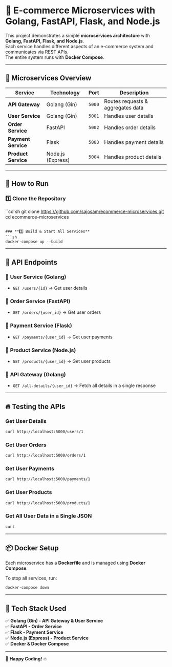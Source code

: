 # 🛒 E-commerce Microservices with Golang, FastAPI, Flask, and Node.js

This project demonstrates a simple **microservices architecture** with **Golang, FastAPI, Flask, and Node.js**.  
Each service handles different aspects of an e-commerce system and communicates via REST APIs.  
The entire system runs with **Docker Compose**.

---

## 📌 Microservices Overview
| Service          | Technology | Port  | Description                     |
|-----------------|------------|------|--------------------------------|
| **API Gateway**  | Golang (Gin) | `5000` | Routes requests & aggregates data |
| **User Service** | Golang (Gin) | `5001` | Handles user details           |
| **Order Service** | FastAPI     | `5002` | Handles order details          |
| **Payment Service** | Flask    | `5003` | Handles payment details        |
| **Product Service** | Node.js (Express) | `5004` | Handles product details        |

---

## 🚀 How to Run
### **1️⃣ Clone the Repository**
``cd`sh
git clone https://github.com/sajosam/ecommerce-microservices.git
cd ecommerce-microservices
```

### **2️⃣ Build & Start All Services**
```sh
docker-compose up --build
```

---

## 📌 API Endpoints
### 🔹 **User Service (Golang)**
- `GET /users/{id}` → Get user details  

### 🔹 **Order Service (FastAPI)**
- `GET /orders/{user_id}` → Get user orders  

### 🔹 **Payment Service (Flask)**
- `GET /payments/{user_id}` → Get user payments  

### 🔹 **Product Service (Node.js)**
- `GET /products/{user_id}` → Get user products  

### 🔹 **API Gateway (Golang)**
- `GET /all-details/{user_id}` → Fetch all details in a single response

---

## 🔥 Testing the APIs
### **Get User Details**
```sh
curl http://localhost:5000/users/1
```

### **Get User Orders**
```sh
curl http://localhost:5000/orders/1
```

### **Get User Payments**
```sh
curl http://localhost:5000/payments/1
```

### **Get User Products**
```sh
curl http://localhost:5000/products/1
```

### **Get All User Data in a Single JSON**
```sh
curl 
```

---

## 📦 Docker Setup
Each microservice has a **Dockerfile** and is managed using **Docker Compose**.

To stop all services, run:
```sh
docker-compose down
```

---

## 📌 Tech Stack Used
✅ **Golang (Gin) - API Gateway & User Service**  
✅ **FastAPI - Order Service**  
✅ **Flask - Payment Service**  
✅ **Node.js (Express) - Product Service**  
✅ **Docker & Docker Compose**  

---


🚀 **Happy Coding!** 🔥


